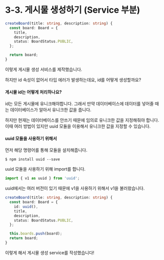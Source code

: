 # 3-3. 게시물 생성하기 (Service 부분)

```typescript
createBoard(title: string, description: string) {
  const board: Board = {
    title,
    description,
    status: BoardStatus.PUBLIC,
  };

  return board;
}
```

이렇게 게시물 생성 서비스를 제작했습니다.

하지만 id 속성이 없어서 타입 에러가 발생하는데요, id를 어떻게 생성할까요?



#### 게시물 id는 어떻게 처리하나요?

id는 모든 게시물에 유니크해야합니다. 그래서 만약 데이터베이스에 데이터를 넣어줄 때는 데이터베이스가 알아서 유니크한 값을 줍니다.

하지만 현재는 데이터베이스를 안쓰기 때문에 임의로 유니크한 값을 지정해줘야 합니다. 이때 여러 방법이 있지만 uuid 모듈을 이용해서 유니크한 값을 지정할 수 있습니다.



#### uuid 모듈을 사용하기 위해서

먼저 해당 명령어를 통해 모듈을 설치해줍니다.

```
$ npm install uuid --save
```



uuid 모듈을 사용하기 위해 import를 합니다.

```typescript
import { v1 as uuid } from 'uuid';
```

uuid에서는 여러 버전이 있기 때문에 v1을 사용하기 위해서 v1을 불러왔습니다.



```typescript
createBoard(title: string, description: string) {
  const board: Board = {
    id: uuid(),
    title,
    description,
    status: BoardStatus.PUBLIC,
  };

  this.boards.push(board);
  return board;
}
```

이렇게 해서 게시물 생성 service를 작성했습니다!
